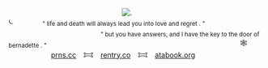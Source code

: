                 ![.](https://files.catbox.moe/5pc5h8.png)
               ⏾    <sub>" life and death will always lead you into love and regret . "</sub>
              <sub>" but you have answers, and I have the key to the door of bernadette . "</sub>
                           🕸️ 
      [prns.cc](https://pronouns.cc/@chapelofashes) 𐂯 [rentry.co](https://rentry.co/dystopianhellscape) 𐂯 [atabook.org](https://inlovingirony.atabook.org/) 

